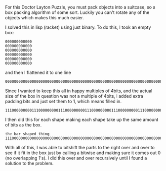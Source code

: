 For this Doctor Layton Puzzle, you must pack objects into a suitcase, so a box packing algorithm of some sort.  Luckily you can't rotate any of the objects which makes this much easier.

I solved this in lisp (racket) using just binary.  To do this, I took an empty box:

```
000000000000
000000000000
000000000000
000000000000
000000000000
000000000000
```

and then I flattened it to one line

```
000000000000000000000000000000000000000000000000000000000000000000000000
```
Since I wanted to keep this all in happy multiples of 4bits, and the actual size of the box in question was not a multiple of 4bits, I added extra padding bits and just set them to 1, which means filled in.

```
111000000000111000000000111000000000111000000000111000000000111000000000111111111111111111111111
```

I then did this for each shape making each shape take up the same amount of bits as the box.

```
the bar shaped thing
111000000000000000000000000000000000000000000000000000000000000000000000000000000000000000000000
```

With all of this, I was able to bitshift the parts to the right over and over to see if it fit in the box just by calling a bitwise and making sure it comes out 0 (no overlapping 1's).  I did this over and over recursively until I found a solution to the problem.

